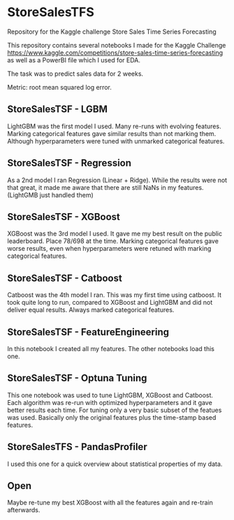 # StoreSalesTFS
Repository for the Kaggle challenge Store Sales Time Series Forecasting

This repository contains several notebooks I made for the Kaggle Challenge https://www.kaggle.com/competitions/store-sales-time-series-forecasting as well as a PowerBI file which I used for EDA.

The task was to predict sales data for 2 weeks. 

Metric: root mean squared log error.

## StoreSalesTSF - LGBM
LightGBM was the first model I used. Many re-runs with evolving features. Marking categorical features gave similar results than not marking them. Although hyperparameters were tuned with unmarked categorical features.

## StoreSalesTSF - Regression
As a 2nd model I ran Regression (Linear + Ridge). While the results were not that great, it made me aware that there are still NaNs in my features. (LightGMB just handled them)

## StoreSalesTSF - XGBoost
XGBoost was the 3rd model I used. It gave me my best result on the public leaderboard. Place 78/698 at the time. 
Marking categorical features gave worse results, even when hyperparameters were retuned with marking categorical features.

## StoreSalesTSF - Catboost
Catboost was the 4th model I ran. This was my first time using catboost. It took quite long to run, compared to XGBoost and LightGBM and did not deliver equal results.
Always marked categorical features.

## StoreSalesTSF - FeatureEngineering
In this notebook I created all my features. The other notebooks load this one. 

## StoreSalesTSF - Optuna Tuning
This one notebook was used to tune LightGBM, XGBoost and Catboost. Each algorithm was re-run with optimized hyperparameters and it gave better results each time. For tuning only a very basic subset of the featues was used. Basically only the original features plus the time-stamp based features.

## StoreSalesTFS - PandasProfiler
I used this one for a quick overview about statistical properties of my data.


## Open
Maybe re-tune my best XGBoost with all the features again and re-train afterwards.

